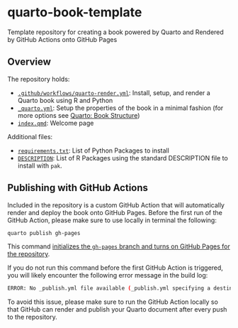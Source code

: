 # quarto-book-template
Template repository for creating a book powered by Quarto and Rendered by GitHub Actions onto GitHub Pages

## Overview

The repository holds: 

- [`.github/workflows/quarto-render.yml`](.github/workflows/quarto-render.yml): Install, setup, and render a Quarto book using R and Python
- [`_quarto.yml`](_quarto.yml): Setup the properties of the book in a minimal fashion (for more options see [Quarto: Book Structure](https://quarto.org/docs/books/book-structure.html))
- [`index.qmd`](index.qmd): Welcome page

Additional files:

- [`requirements.txt`](requirements.txt): List of Python Packages to install
- [`DESCRIPTION`](DESCRIPTION): List of R Packages using the standard DESCRIPTION file to install with `pak`.

## Publishing with GitHub Actions

Included in the repository is a custom GitHub Action that will automatically render and deploy the book onto GitHub Pages. 
Before the first run of the GitHub Action, please make sure to use locally in terminal the following:

```sh
quarto publish gh-pages
```

This command [initializes the `gh-pages` branch and turns on GitHub Pages for the repository](https://quarto.org/docs/publishing/github-pages.html#source-branch).

If you do not run this command before the first GitHub Action is triggered, you will likely encounter the following error message in the build log:

```sh
ERROR: No _publish.yml file available (_publish.yml specifying a destination required for non-interactive publish)
```

To avoid this issue, please make sure to run the GitHub Action locally so that GitHub can render and publish your Quarto document after every push to the repository.
